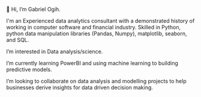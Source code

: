 👋 Hi, I’m Gabriel Ogih. 

I'm an Experienced data analytics consultant with a demonstrated history of working in computer software and financial industry. Skilled in Python, python data manipulation libraries (Pandas, Numpy), matplotlib, seaborn, and SQL.

I’m interested in Data analysis/science.

I’m currently learning PowerBI and using machine learning to building predictive models.

I’m looking to collaborate on data analysis and modelling projects to help businesses derive insights for data driven decision making.


<!---
Gab001-data/Gab001-data is a ✨ special ✨ repository because its `README.md` (this file) appears on your GitHub profile.
You can click the Preview link to take a look at your changes.
--->
